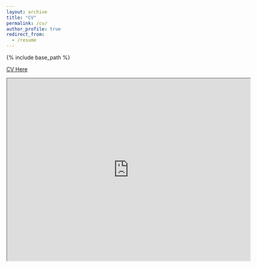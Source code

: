 ```yaml
---
layout: archive
title: "CV"
permalink: /cv/
author_profile: true
redirect_from:
  - /resume
---
```


{% include base_path %}

[CV Here](https://drive.google.com/file/d/1i7V-ZGr6mh4cjiJ87MKcPRFrFWSsLkSA/view?usp=sharing)
<iframe src="https://drive.google.com/file/d/1i7V-ZGr6mh4cjiJ87MKcPRFrFWSsLkSA/preview" width="640" height="480" allow="autoplay"></iframe>
